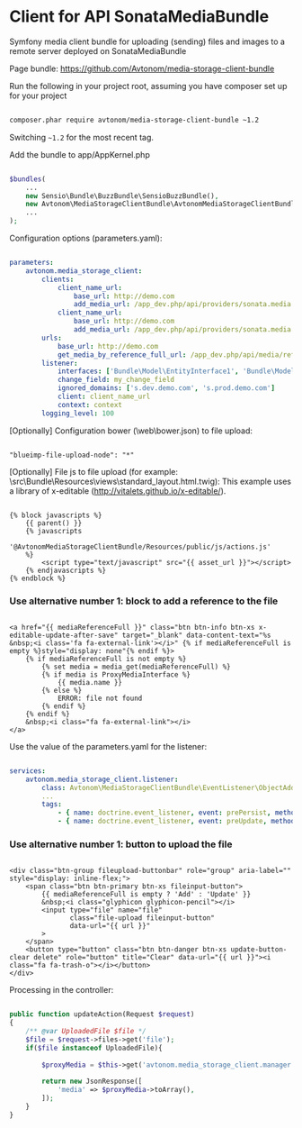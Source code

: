 # Сlient for API SonataMediaBundle
Symfony media client bundle for uploading (sending) files and images to a remote server deployed on SonataMediaBundle

Page bundle: https://github.com/Avtonom/media-storage-client-bundle

Run the following in your project root, assuming you have composer set up for your project

```sh

composer.phar require avtonom/media-storage-client-bundle ~1.2

```

Switching `~1.2` for the most recent tag.

Add the bundle to app/AppKernel.php

```php

$bundles(
    ...
    new Sensio\Bundle\BuzzBundle\SensioBuzzBundle(),
    new Avtonom\MediaStorageClientBundle\AvtonomMediaStorageClientBundle(),
    ...
);

```

Configuration options (parameters.yaml):

``` yaml

parameters:
    avtonom.media_storage_client:
        clients:
            client_name_url:
                base_url: http://demo.com
                add_media_url: /app_dev.php/api/providers/sonata.media.provider.url/media
            client_name_url:
                base_url: http://demo.com
                add_media_url: /app_dev.php/api/providers/sonata.media.provider.file/media
        urls:
            base_url: http://demo.com
            get_media_by_reference_full_url: /app_dev.php/api/media/referencefull
        listener:
            interfaces: ['Bundle\Model\EntityInterface1', 'Bundle\Model\EntityInterface2']
            change_field: my_change_field
            ignored_domains: ['s.dev.demo.com', 's.prod.demo.com']
            client: client_name_url
            context: context
        logging_level: 100

```

[Optionally] Configuration bower (\web\bower.json) to file upload:

```

"blueimp-file-upload-node": "*"

```

[Optionally] File js to file upload (for example: \src\Bundle\Resources\views\standard_layout.html.twig):
This example uses a library of x-editable (http://vitalets.github.io/x-editable/).

``` twig

{% block javascripts %}
    {{ parent() }}
    {% javascripts
        '@AvtonomMediaStorageClientBundle/Resources/public/js/actions.js'
    %}
        <script type="text/javascript" src="{{ asset_url }}"></script>
    {% endjavascripts %}
{% endblock %}

```


### Use alternative number 1: block to add a reference to the file

``` twig

<a href="{{ mediaReferenceFull }}" class="btn btn-info btn-xs x-editable-update-after-save" target="_blank" data-content-text="%s &nbsp;<i class='fa fa-external-link'></i>" {% if mediaReferenceFull is empty %}style="display: none"{% endif %}>
    {% if mediaReferenceFull is not empty %}
        {% set media = media_get(mediaReferenceFull) %}
        {% if media is ProxyMediaInterface %}
            {{ media.name }}
        {% else %}
            ERROR: file not found
        {% endif %}
    {% endif %}
    &nbsp;<i class="fa fa-external-link"></i>
</a>

```

Use the value of the parameters.yaml for the listener:

``` yaml

services:
    avtonom.media_storage_client.listener:
        class: Avtonom\MediaStorageClientBundle\EventListener\ObjectAddFileListener
        ...
        tags:
            - { name: doctrine.event_listener, event: prePersist, method: run }
            - { name: doctrine.event_listener, event: preUpdate, method: run }
```

### Use alternative number 1: button to upload the file

``` twig

<div class="btn-group fileupload-buttonbar" role="group" aria-label="" style="display: inline-flex;">
    <span class="btn btn-primary btn-xs fileinput-button">
        {{ mediaReferenceFull is empty ? 'Add' : 'Update' }}
        &nbsp;<i class="glyphicon glyphicon-pencil"></i>
        <input type="file" name="file"
               class="file-upload fileinput-button"
               data-url="{{ url }}"
        >
    </span>
    <button type="button" class="btn btn-danger btn-xs update-button-clear delete" role="button" title="Clear" data-url="{{ url }}"><i class="fa fa-trash-o"></i></button>
</div>

```

Processing in the controller:

``` php

public function updateAction(Request $request)
{
    /** @var UploadedFile $file */
    $file = $request->files->get('file');
    if($file instanceof UploadedFile){
    
        $proxyMedia = $this->get('avtonom.media_storage_client.manager')->sendFile($file, $clientName, $context);
    
        return new JsonResponse([
            'media' => $proxyMedia->toArray(),
        ]);
    }
}
    
```

